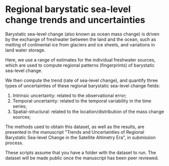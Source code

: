 # Regional barystatic sea-level change trends and uncertainties


Barystatic sea-level change (also known as ocean mass change) is driven by the exchange of freshwater between the land and the ocean, such as melting of continental ice from glaciers and ice sheets, and variations in land water storage.

Here, we use a range of estimates for the individual freshwater sources, which are used to compute regional patterns (fingerprints) of barystatic sea-level change.

We then compute the trend (rate of sea-level change), and quantify three types of uncertainties of these regional barystatic sea-level change fields:
1. Intrinsic uncertainty: related to the observational error;
2. Temporal uncertainty: related to the temporal variability in the time series;
3. Spatial-structural: related to the location/distribution of the mass change sources;

The methods used to obtain this dataset, as well as the results, are presented in the manuscript "Trends and Uncertainties of Regional Barystatic Sea-level Change in the Satellite Altimetry Era", in submission process. 

These scripts assume that you have a folder with the dataset to run. The dataset will be made public once the manuscript has been peer reviewed. 
 
